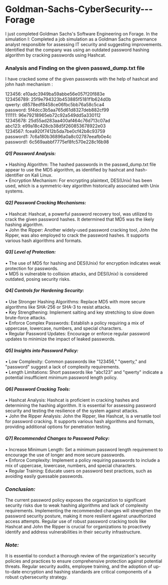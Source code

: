 # Goldman-Sachs-CyberSecurity---Forage

I just completed Goldman Sachs's Software Engineering on Forage. In the simulation I: 
Completed a job simulation as a Goldman Sachs governance analyst responsible for assessing IT security and suggesting improvements. 
Identified that the company was using an outdated password hashing algorithm by cracking passwords using Hashcat.

### Analysis and Finding on the given passwd_dump.txt file 

I have cracked some of the given passwords with the help of hashcat and john hash 
mechanism : 

123456: e10adc3949ba59abbe56e057f20f883e     
123456789: 25f9e794323b453885f5181f1b624d0b  
qwerty: d8578edf8458ce06fbc5bb76a58c5ca4  
password: 5f4dcc3b5aa765d61d8327deb882cf99  
111111: 96e79218965eb72c92a549dd5a330112  
12345678: 25d55ad283aa400af464c76d713c07ad  
abc123: e99a18c428cb38d5f260853678922e03  
1234567: fcea920f7412b5da7be0cf42b8c93759   
password1: 7c6a180b36896a0a8c02787eeafb0e4c   
password!: 6c569aabbf7775ef8fc570e228c16b98   

#### *Q1] Password Analysis:*

• Hashing Algorithm: The hashed passwords in the passwd_dump.txt file appear to 
use the MD5 algorithm, as identified by hashcat and hash-identifier on Kali Linux.   
• Encryption Mechanism: For encrypting plaintext, DES(Unix) has been used, which is 
a symmetric-key algorithm historically associated with Unix systems. 

#### *Q2] Password Cracking Mechanisms:*

• Hashcat: Hashcat, a powerful password recovery tool, was utilized to crack the given 
password hashes. It determined that MD5 was the likely hashing algorithm.   
• John the Ripper: Another widely-used password cracking tool, John the Ripper, was 
also employed to crack the password hashes. It supports various hash algorithms and 
formats. 

#### *Q3] Level of Protection:*

• The use of MD5 for hashing and DES(Unix) for encryption indicates weak protection 
for passwords.   
• MD5 is vulnerable to collision attacks, and DES(Unix) is considered outdated, posing 
security risks. 

#### *Q4] Controls for Hardening Security:* 

• Use Stronger Hashing Algorithms: Replace MD5 with more secure algorithms like 
SHA-256 or SHA-3 to resist attacks.   
• Key Strengthening: Implement salting and key stretching to slow down brute-force 
attacks.   
• Enforce Complex Passwords: Establish a policy requiring a mix of uppercase, 
lowercase, numbers, and special characters.   
• Regular Password Updates: Encourage or enforce regular password updates to 
minimize the impact of leaked passwords.

#### *Q5] Insights into Password Policy:*

• Low Complexity: Common passwords like "123456," "qwerty," and "password" 
suggest a lack of complexity requirements.   
• Length Limitations: Short passwords like "abc123" and "qwerty" indicate a potential 
insufficient minimum password length policy. 

#### *Q6] Password Cracking Tools:* 

• Hashcat Analysis: Hashcat is proficient in cracking hashes and determining the 
hashing algorithm. It is essential for assessing password security and testing the 
resilience of the system against attacks.   
• John the Ripper Analysis: John the Ripper, like Hashcat, is a versatile tool for 
password cracking. It supports various hash algorithms and formats, providing 
additional options for penetration testing. 

#### *Q7] Recommended Changes to Password Policy:* 

• Increase Minimum Length: Set a minimum password length requirement to 
encourage the use of longer and more secure passwords.   
• Enforce Complexity: Implement a policy requiring passwords to include a mix of 
uppercase, lowercase, numbers, and special characters.   
• Regular Training: Educate users on password best practices, such as avoiding easily 
guessable passwords. 

### *Conclusion:*
The current password policy exposes the organization to significant security 
risks due to weak hashing algorithms and lack of complexity requirements. Implementing 
the recommended changes will strengthen the password security posture, making it more 
resilient against unauthorized access attempts. Regular use of robust password cracking 
tools like Hashcat and John the Ripper is crucial for organizations to proactively identify and 
address vulnerabilities in their security infrastructure. 

### *Note:*
It is essential to conduct a thorough review of the organization's security policies and 
practices to ensure comprehensive protection against potential threats. Regular security 
audits, employee training, and the adoption of up-to-date encryption and hashing standards 
are critical components of a robust cybersecurity strategy.

